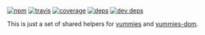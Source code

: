 [![npm](https://img.shields.io/npm/v/@yummies/core.svg?style=flat-square)](https://www.npmjs.com/package/@yummies/core)
[![travis](http://img.shields.io/travis/yummies/core.svg?style=flat-square)](https://travis-ci.org/yummies/core)
[![coverage](http://img.shields.io/coveralls/yummies/core/master.svg?style=flat-square)](https://coveralls.io/r/yummies/core)
[![deps](http://img.shields.io/david/yummies/core.svg?style=flat-square)](https://david-dm.org/yummies/core)
[![dev deps](http://img.shields.io/david/dev/yummies/core.svg?style=flat-square)](https://david-dm.org/yummies/core#info=devDependencies)

This is just a set of shared helpers for [yummies](https://github.com/yummies/yummies) and [yummies-dom](https://github.com/yummies/dom).

